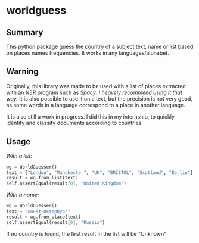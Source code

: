 # worldguess
## Summary
This python package guess the country of a subject text, name or list based on places names frequencies.
It works in any languages/alphabet.

## Warning
Originally, this library was made to be used with a list of places extracted with an NER program such as *Spacy*.
*I heavely recommend using it that way.*
It is also possible to use it on a text, but the precision is not very good, as some words in a language correspond to a place in another language.

It is also still a work in progress. I did this in my internship, to quickly identify and classify documents according to  countries.

## Usage

*With a list:*
```python
wg = WorldGuesser()
text = ["London", "Manchester", "UK", "BRISTOL", "Scotland", "Berlin"]
result = wg.from_list(text)
self.assertEqual(result[0], "United Kingdom")
```

*With a name:*
```python
wg = WorldGuesser()
text = "санкт-петербург"
result = wg.from_place(text)
self.assertEqual(result[0], "Russia")
```

If no country is found, the first result in the list will be "Unknown"
